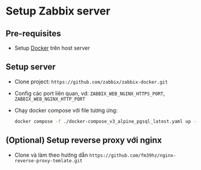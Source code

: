 # Setup Zabbix server

## Pre-requisites

- Setup [Docker](https://www.docker.com) trên host server

## Setup server

- Clone project: `https://github.com/zabbix/zabbix-docker.git`
- Config các port liên quan, vd: `ZABBIX_WEB_NGINX_HTTPS_PORT`, `ZABBIX_WEB_NGINX_HTTP_PORT`
- Chạy docker compose với file tương ứng:

  ```bash
  docker compose -f ./docker-compose_v3_alpine_pgsql_latest.yaml up --build --remove-orphan
  ```

## (Optional) Setup reverse proxy với nginx

- Clone và làm theo hướng dẫn `https://github.com/fm39hz/nginx-reverse-proxy-temlate.git`

